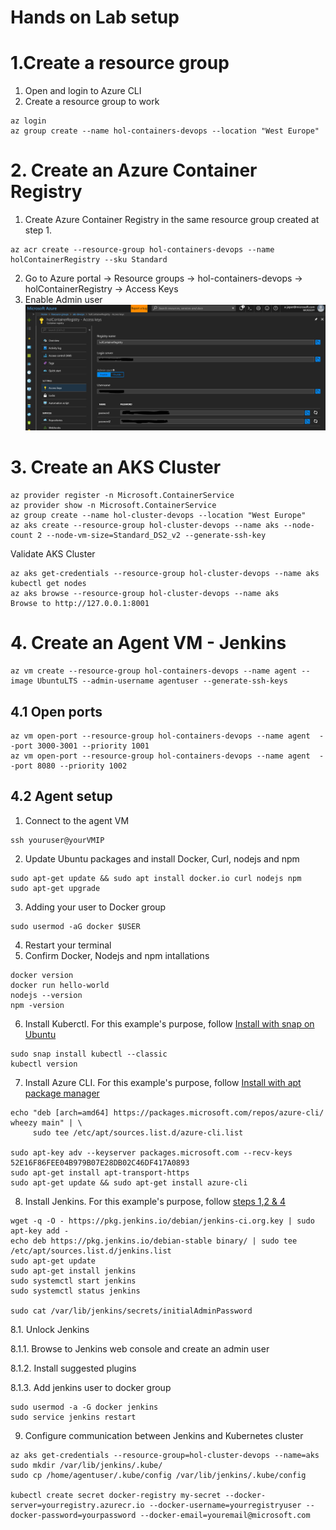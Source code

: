 # Hands on Lab setup

# 1.Create a resource group
1. Open and login to Azure CLI 
2. Create a resource group to work 
```
az login 
az group create --name hol-containers-devops --location "West Europe"
```

# 2. Create an Azure Container Registry
1. Create Azure Container Registry in the same resource group created at step 1.
```
az acr create --resource-group hol-containers-devops --name holContainerRegistry --sku Standard
```
2. Go to Azure portal -> Resource groups -> hol-containers-devops -> holContainerRegistry -> Access Keys
3. Enable Admin user
 ![](./img/2.0.i005.PNG)

# 3. Create an AKS Cluster
```
az provider register -n Microsoft.ContainerService
az provider show -n Microsoft.ContainerService
az group create --name hol-cluster-devops --location "West Europe"
az aks create --resource-group hol-cluster-devops --name aks --node-count 2 --node-vm-size=Standard_DS2_v2 --generate-ssh-key
```
Validate AKS Cluster
```
az aks get-credentials --resource-group hol-cluster-devops --name aks
kubectl get nodes
az aks browse --resource-group hol-cluster-devops --name aks
Browse to http://127.0.0.1:8001
```

# 4. Create an Agent VM - Jenkins

```
az vm create --resource-group hol-containers-devops --name agent --image UbuntuLTS --admin-username agentuser --generate-ssh-keys
```

## 4.1 Open ports
```
az vm open-port --resource-group hol-containers-devops --name agent  --port 3000-3001 --priority 1001
az vm open-port --resource-group hol-containers-devops --name agent  --port 8080 --priority 1002
```

## 4.2 Agent setup

1. Connect to the agent VM
```
ssh youruser@yourVMIP
```
2. Update Ubuntu packages and install Docker, Curl, nodejs and npm
```
sudo apt-get update && sudo apt install docker.io curl nodejs npm 
sudo apt-get upgrade 
```
3. Adding your user to Docker group
```
sudo usermod -aG docker $USER
```
4. Restart your terminal 
5. Confirm Docker, Nodejs and npm intallations
```
docker version
docker run hello-world
nodejs --version
npm -version
```
6. Install Kuberctl. For this example's purpose, follow [Install with snap on Ubuntu](https://kubernetes.io/docs/tasks/tools/install-kubectl/#on-linux-using-bash) 
```
sudo snap install kubectl --classic
kubectl version
```
7. Install Azure CLI. For this example's purpose, follow [Install with apt package manager](https://docs.microsoft.com/en-us/cli/azure/install-azure-cli?view=azure-cli-latest)
```
echo "deb [arch=amd64] https://packages.microsoft.com/repos/azure-cli/ wheezy main" | \
     sudo tee /etc/apt/sources.list.d/azure-cli.list

sudo apt-key adv --keyserver packages.microsoft.com --recv-keys 52E16F86FEE04B979B07E28DB02C46DF417A0893
sudo apt-get install apt-transport-https
sudo apt-get update && sudo apt-get install azure-cli
```

8. Install Jenkins. For this example's purpose, follow [steps 1,2 & 4](https://www.digitalocean.com/community/tutorials/how-to-install-jenkins-on-ubuntu-16-04)

```
wget -q -O - https://pkg.jenkins.io/debian/jenkins-ci.org.key | sudo apt-key add -
echo deb https://pkg.jenkins.io/debian-stable binary/ | sudo tee /etc/apt/sources.list.d/jenkins.list
sudo apt-get update
sudo apt-get install jenkins
sudo systemctl start jenkins
sudo systemctl status jenkins

sudo cat /var/lib/jenkins/secrets/initialAdminPassword

```
8.1. Unlock Jenkins

8.1.1. Browse to Jenkins web console and create an admin user 

8.1.2. Install suggested plugins

8.1.3. Add jenkins user to docker group


```
sudo usermod -a -G docker jenkins
sudo service jenkins restart
``` 

9. Configure communication between Jenkins and Kubernetes cluster

```
az aks get-credentials --resource-group=hol-cluster-devops --name=aks
sudo mkdir /var/lib/jenkins/.kube/
sudo cp /home/agentuser/.kube/config /var/lib/jenkins/.kube/config

kubectl create secret docker-registry my-secret --docker-server=yourregistry.azurecr.io --docker-username=yourregistryuser --docker-password=yourpassword --docker-email=youremail@microsoft.com
```

